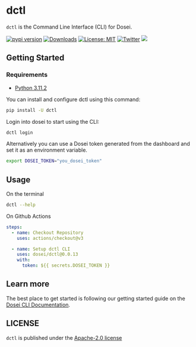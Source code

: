 # dctl

`dctl` is the Command Line Interface (CLI) for Dosei.

[![pypi version](https://img.shields.io/pypi/v/dctl.svg)](https://pypi.org/pypi/dctl/)
[![Downloads](https://static.pepy.tech/badge/dctl/week)](https://pypi.org/pypi/dctl/)
[![License: MIT](https://img.shields.io/badge/license-Apache--2.0-yellow)](https://www.apache.org/licenses/LICENSE-2.0)
[![Twitter](https://img.shields.io/twitter/url/https/x.com/dctl.svg?style=social&label=Follow%20%40dosei_ai)](https://x.com/dosei_ai)
[![](https://dcbadge.vercel.app/api/server/BP5aUkhcAh?compact=true&style=flat)](https://discord.com/invite/BP5aUkhcAh)

## Getting Started

### Requirements
- [Python 3.11.2](https://www.python.org/downloads/)

You can install and configure dctl using this command:
```bash
pip install -U dctl
```

Login into dosei to start using the CLI:
```bash
dctl login
```

Alternatively you can use a Dosei token generated from the dashboard and set it as an environment variable.
```bash
export DOSEI_TOKEN="you_dosei_token"
```

## Usage

On the terminal
```bash
dctl --help
```

On Github Actions
```yaml
steps:
  - name: Checkout Repository
    uses: actions/checkout@v3

  - name: Setup dctl CLI
    uses: dosei/dctl@0.0.13
    with:
      token: ${{ secrets.DOSEI_TOKEN }}
```

## Learn more

The best place to get started is following our getting started guide on the [Dosei CLI Documentation](https://docs.dosei.ai/cli).

## LICENSE

`dctl` is published under the [Apache-2.0 license](LICENSE)
